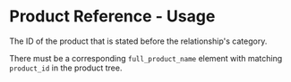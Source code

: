 # Product Reference - Usage

The ID of the product that is stated before the relationship's category.

There must be a corresponding `full_product_name` element with matching `product_id` in the product tree.
